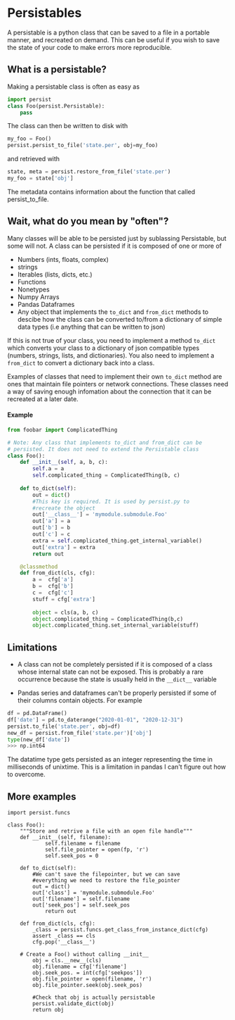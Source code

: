 # Persistables

A persistable is a python class that can be saved to a file in a portable manner, and recreated on demand. This can be useful if you wish to save the state of your code to make errors more reproducible.

## What is a persistable?
Making a persistable class is often as easy as

```python
import persist
class Foo(persist.Persistable):
	pass
```

The class can then be written to disk with
```python
my_foo = Foo()
persist.persist_to_file('state.per', obj=my_foo)
```

and retrieved with

```python
state, meta = persist.restore_from_file('state.per')
my_foo = state['obj']
```

The metadata contains information about the function that called persist_to_file.

## Wait, what do you mean by "often"?
Many classes will be able to be persisted just by sublassing Persistable, but some will not. A class can be persisted if it is composed of one or more of 

* Numbers (ints, floats, complex)
* strings
* Iterables (lists, dicts, etc.)
* Functions
* Nonetypes
* Numpy Arrays
* Pandas Dataframes
* Any object that implements the `to_dict` and `from_dict` methods to descibe how the class can be converted to/from a dictionary of simple data types (i.e anything that can be written to json)

If this is not true of your class, you need to implement a method `to_dict` which converts your class to a dictionary of json compatible types (numbers, strings, lists, and dictionaries). You also need to implement a `from_dict` to convert a dictionary back into a class.

Examples of classes that need to implement their own `to_dict` method are ones that maintain file pointers or network connections. These classes need a way of saving enough infomation about the connection that it can be recreated at a later date.

#### Example

```python
from foobar import ComplicatedThing

# Note: Any class that implements to_dict and from_dict can be
# persisted. It does not need to extend the Persistable class
class Foo():
	def __init__(self, a, b, c):
		self.a = a
		self.complicated_thing = ComplicatedThing(b, c)
		
	def to_dict(self):
		out = dict()
		#This key is required. It is used by persist.py to
		#recreate the object
		out['__class__'] = 'mymodule.submodule.Foo'
		out['a'] = a
		out['b'] = b
		out['c'] = c
		extra = self.complicated_thing.get_internal_variable()
		out['extra'] = extra 
		return out

	@classmethod
	def from_dict(cls, cfg):
		a =  cfg['a']
		b =  cfg['b']
		c =  cfg['c']		
		stuff = cfg['extra']
		
		object = cls(a, b, c)
		object.complicated_thing = ComplicatedThing(b,c)
		object.complicated_thing.set_internal_variable(stuff)
```		
		
	
		

## Limitations
* A class can not be completely persisted if it is composed of a class whose internal state can not be exposed. This is probably a rare occurrence because the state is usually held in the `__dict__` variable

* Pandas series and dataframes can't be properly persisted if some of their columns contain objects. For example

```python
df = pd.DataFrame()
df['date'] = pd.to_daterange("2020-01-01", "2020-12-31")
persist.to_file('state.per', obj=df)
new_df = persist.from_file('state.per')['obj']
type(new_df['date'])
>>> np.int64
```

The datatime type gets persisted as an integer representing the time in milliseconds of unixtime. This is a limitation in pandas I can't figure out how to overcome.

## More examples

```
import persist.funcs

class Foo():
	"""Store and retrive a file with an open file handle"""
	def __init__(self, filename):
    		self.filename = filename
	    	self.file_pointer = open(fp, 'r')
	    	self.seek_pos = 0
    	
   	def to_dict(self):
   		#We can't save the filepointer, but we can save
   		#everything we need to restore the file_pointer
		out = dict()
		out['class'] = 'mymodule.submodule.Foo'
		out['filename'] = self.filename
		out['seek_pos'] = self.seek_pos
 	        return out
       
    def from_dict(cls, cfg):
        _class = persist.funcs.get_class_from_instance_dict(cfg)
        assert _class == cls
        cfg.pop('__class__')

	# Create a Foo() without calling __init__
        obj = cls.__new__(cls)
        obj.filename = cfg['filename']
        obj.seek_pos. = int(cfg['seekpos'])
        obj.file_pointer = open(filename, 'r')
        obj.file_pointer.seek(obj.seek_pos)
        
        #Check that obj is actually persistable
        persist.validate_dict(obj)
        return obj
```
